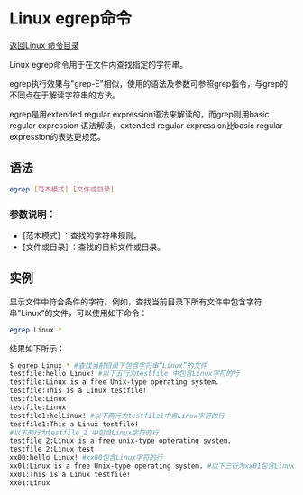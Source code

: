 # Linux egrep命令
[返回Linux 命令目录](11.Linux命令大全.md)

Linux egrep命令用于在文件内查找指定的字符串。

egrep执行效果与"grep-E"相似，使用的语法及参数可参照grep指令，与grep的不同点在于解读字符串的方法。

egrep是用extended regular expression语法来解读的，而grep则用basic regular expression 语法解读，extended regular expression比basic regular expression的表达更规范。

## 语法
```bash
egrep [范本模式] [文件或目录] 
```

### 参数说明：

* [范本模式] ：查找的字符串规则。
* [文件或目录] ：查找的目标文件或目录。

## 实例
显示文件中符合条件的字符。例如，查找当前目录下所有文件中包含字符串"Linux"的文件，可以使用如下命令：
```bash
egrep Linux *
```

结果如下所示：
```bash
$ egrep Linux * #查找当前目录下包含字符串“Linux”的文件  
testfile:hello Linux! #以下五行为testfile 中包含Linux字符的行  
testfile:Linux is a free Unix-type operating system.  
testfile:This is a Linux testfile!  
testfile:Linux  
testfile:Linux  
testfile1:helLinux! #以下两行为testfile1中含Linux字符的行  
testfile1:This a Linux testfile!  
#以下两行为testfile_2 中包含Linux字符的行  
testfile_2:Linux is a free unix-type opterating system.  
testfile_2:Linux test  
xx00:hello Linux! #xx00包含Linux字符的行  
xx01:Linux is a free Unix-type operating system. #以下三行为xx01包含Linux字符的行  
xx01:This is a Linux testfile!  
xx01:Linux 
```